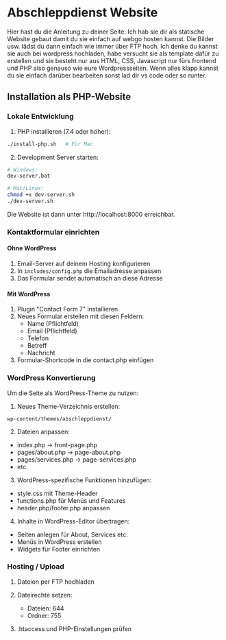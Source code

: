 # Abschleppdienst Website

Hier hast du die Anleitung zu deiner Seite. Ich hab sie dir als statische Website gebaut damit du sie einfach auf webgo hosten kannst. Die Bilder usw. lädst du dann einfach wie immer über FTP hoch. Ich denke du kannst sie auch bei wordpress hochladen, habe versucht sie als template dafür zu erstellen und sie besteht nur aus HTML, CSS, Javascript nur fürs frontend und PHP also genauso wie eure Wordpressseiten. Wenn alles klapp kannst du sie einfach darüber bearbeiten sonst lad dir vs code oder so runter.

## Installation als PHP-Website

### Lokale Entwicklung
1. PHP installieren (7.4 oder höher):
```bash
./install-php.sh   # Für Mac
```

2. Development Server starten:
```bash
# Windows:
dev-server.bat

# Mac/Linux:
chmod +x dev-server.sh
./dev-server.sh
```

Die Website ist dann unter http://localhost:8000 erreichbar.

### Kontaktformular einrichten

#### Ohne WordPress
1. Email-Server auf deinem Hosting konfigurieren
2. In `includes/config.php` die Emailadresse anpassen
3. Das Formular sendet automatisch an diese Adresse

#### Mit WordPress
1. Plugin "Contact Form 7" installieren
2. Neues Formular erstellen mit diesen Feldern:
   - Name (Pflichtfeld)
   - Email (Pflichtfeld)
   - Telefon
   - Betreff
   - Nachricht
3. Formular-Shortcode in die contact.php einfügen

### WordPress Konvertierung

Um die Seite als WordPress-Theme zu nutzen:

1. Neues Theme-Verzeichnis erstellen:
```
wp-content/themes/abschleppdienst/
```

2. Dateien anpassen:
- index.php → front-page.php
- pages/about.php → page-about.php 
- pages/services.php → page-services.php
- etc.

3. WordPress-spezifische Funktionen hinzufügen:
- style.css mit Theme-Header
- functions.php für Menüs und Features
- header.php/footer.php anpassen

4. Inhalte in WordPress-Editor übertragen:
- Seiten anlegen für About, Services etc.
- Menüs in WordPress erstellen
- Widgets für Footer einrichten

### Hosting / Upload

1. Dateien per FTP hochladen
2. Dateirechte setzen:
   - Dateien: 644
   - Ordner: 755
   
3. .htaccess und PHP-Einstellungen prüfen


